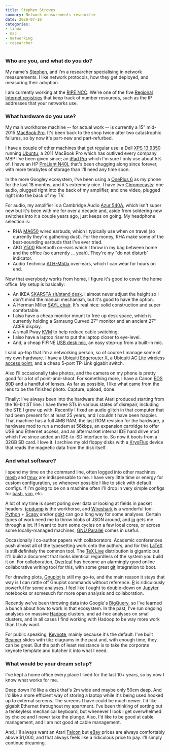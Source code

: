 ```yaml
---
title: Stephen Strowes
summary: Network measurements researcher 
date: 2020-07-10
categories:
- linux
- mac
- networking
- researcher
---
```


### Who are you, and what do you do?

My name's [Stephen](https://sdstrowes.co.uk/ "Stephen's website."), and I'm a researcher specialising in network measurements. I like network protocols, how they get deployed, and measuring their adoption.

I am currently working at the [RIPE NCC](https://www.ripe.net/ "A Regional Internet registry."). We're one of the five [Regional Internet registries](https://en.wikipedia.org/wiki/Regional_Internet_registry "The Wikipedia entry for Regional Internet registry.") that keep track of number resources, such as the IP addresses that your networks use.

### What hardware do you use?

My main workhorse machine -- for actual work -- is currently a 15" mid-2015 [MacBook Pro][macbook-pro]. It's been back to the shop twice after two catastrophic failures, so by now it's part-new and part-refurbed.

I have a couple of other machines that get regular use: a Dell [XPS 13 9350][xps-13] running [Ubuntu][]; a 2011 MacBook Pro which has outlived every company MBP I've been given since; an [iPad Pro][ipad-pro] which I'm sure I only use about 5% of. I have an HP [ProLiant N40L][proliant-microserver-n40l] that's been chugging along since forever, with more terabytes of storage than I'll need any time soon.

In the more Googley ecosystem, I've been using a [OnePlus 6][oneplus-6] as my phone for the last 18 months, and it's extremely nice. I have two [Chromecasts][chromecast]: one audio, plugged right into the back of my amplifier, and one video, plugged right into the back of my TV.

For audio, my amplifier is a Cambridge Audio [Azur 540A][azur-540a], which isn't super new but it's been with me for over a decade and, aside from soldering new switches into it a couple years ago, just keeps on going. My headphone selection is:

* RHA [MA650][] wired earbuds, which I typically use when on travel (so currently they're gathering dust). For the money, RHA make some of the best-sounding earbuds that I've ever tried.
* AKG [Y500][] Bluetooth on-ears which I throw in my bag between home and the office (so currently ... yeah). They're my "do not disturb" indicator.
* Audio Technica [ATH-M50x][] over-ears, which I can wear for hours on end.

Now that everybody works from home, I figure it's good to cover the home office. My setup is basically:

* An IKEA [SKARSTA sit/stand desk][skarsta]. I almost never adjust the height so I don't mind the manual mechanism, but it's good to have the option.
* A Herman Miller [SAYL chair][sayl]. It's real nice: solid construction and super comfortable.
* I also have a cheap monitor mount to free up desk space, which is currently holding a Samsung Curved 27" monitor and an ancient 27" ACER display.
* A small Pway [KVM][pw-sh0201b] to help reduce cable switching.
* I also have a laptop riser to put the laptop closer to eye-level.
* And, a cheap FIFINE [USB desk mic][k669b], an easy step-up from a built-in mic.

I said up-top that I'm a networking person, so of course I manage some of my own hardware. I have a Ubiquiti [Edgerouter X][edgerouter-x], a Ubiquiti [AC Lite wireless access point][unifi-ac-lite-ap], and a cheap 5-port TP-Link gigabit switch.

Also I'll occasionally take photos, and the camera on my phone is pretty good for a lot of point-and-shoot. For something more, I have a Canon [EOS 80D][eos-80d] and a handful of lenses. As far as possible, I like what came from the lens to be the finished photo. Capture, upload, done.

Finally: I've always been into the hardware that Atari produced starting from the 16-bit ST line. I have three STs in various states of disrepair, including the STE I grew up with. Recently I fixed an audio glitch in that computer that had been present for at least 25 years, and I couldn't have been happier. That machine has a full 4MB RAM, the last ROM revision for the hardware, a hardware mod to run a modem at 56kbps, an expansion cartridge to offer USB and Ethernet access, and an aftermarket internal IDE hard drive mod which I've since added an IDE-to-SD interface to. So now it boots from a 32GB SD card. I love it. I archive my old floppy disks with a [KryoFlux][] device that reads the magnetic data from the disk itself.

### And what software?

I spend my time on the command line, often logged into other machines. [mosh][] and [tmux][] are indispensable to me. I have very little time or energy for custom configuration, so whenever possible I like to stick with default configs. If I'm going to be on a machine often I'll drop in very simple configs for [bash][], [vim][], etc.

A lot of my time is spent poring over data or looking at fields in packet headers. [tcpdump][] is the workhorse, and [Wireshark][] is a wonderful tool. [Python][] + [Scapy][] and/or [dpkt][] can go a long way for some analyses. Certain types of work need me to throw blobs of JSON around, and [jq][] gets me through a lot. If I want to burn some cycles on a few local cores, or across some locally-managed machines, [GNU Parallel][gnu-parallel] comes in useful.

Occasionally I co-author papers with collaborators. Academic conferences push almost all of the typesetting work onto the authors, and for this [LaTeX][] is still definitely the common tool. The [TeX Live][tex-live] distribution is gigantic but it'll build a document that looks identical regardless of the system you build it on. For collaboration, [Overleaf][] has become an alarmingly good online collaborative writing tool for this, with some great [git][] integration to boot.

For drawing plots, [Gnuplot][] is still my go-to, and the main reason it stays that way is I can rattle off Gnuplot commands without reference. [R][] is ridiculously powerful for some analyses. I feel like I ought to double-down on [Jupyter][] notebooks or somesuch for more open analysis and collaboration.

Recently we've been throwing data into Google's [BigQuery][], so I've learned a bunch about how to work in that ecosystem. In the past, I've run ongoing analyses on massive [Hadoop][] clusters, and ad-hoc analyses on small clusters, and in all cases I find working with Hadoop to be way more work than I truly want.

For public speaking, [Keynote][], mainly because it's the default. I've built [Beamer][] slides with tikz diagrams in the past and, with enough time, they can be great. But the path of least resistance is to take the corporate keynote template and butcher it into what I need.

### What would be your dream setup?

I've kept a home office every place I lived for the last 10+ years, so by now I know what works for me.

Deep down I'd like a desk that's 2m wide and maybe only 50cm deep. And I'd like a more efficient way of storing a laptop while it's being used hooked up to external screens. The screens I have could be much newer. I'd like gigabit Ethernet throughout my apartment. I've been thinking of sorting out a tenkeyless mechanical keyboard, but whenever I look I get overwhelmed by choice and I never take the plunge. Also, I'd like to be good at cable management, and I am not good at cable management.

And, I'll always want an Atari [Falcon][falcon030] but [eBay][] prices are always comfortably above $1,000, and that always feels like a ridiculous price to pay. I'll simply continue dreaming.

[ath-m50x]: http://web.archive.org/web/20230724192127/https://www.audio-technica.com/en-us/ath-m50x "Over-the-ear headphones."
[azur-540a]: http://web.archive.org/web/20221126215930/https://techsupport.cambridgeaudio.com/hc/en-us/articles/200569842-Azur-540A-V1-V2 "An amp."
[bash]: http://www.gnu.org/software/bash/ "A terminal shell."
[beamer]: https://bitbucket.org/rivanvx/beamer/wiki/Home "A LaTeX class for creating presentations."
[bigquery]: https://en.wikipedia.org/wiki/BigQuery "A data warehouse service."
[chromecast]: https://en.wikipedia.org/wiki/Chromecast "A digital media player for televisions."
[dpkt]: https://dpkt.readthedocs.io/en/latest/ "A Python package for working with network packets."
[ebay]: http://web.archive.org/web/20211217002741/https://www.ebay.com/n/error "An auction service."
[edgerouter-x]: http://web.archive.org/web/20230516203430/https://store.ui.com/collections/operator-edgemax-routers/products/edgerouter-x "A networking router."
[eos-80d]: https://www.usa.canon.com/support/p/eos-80d "A 24.2 megapixel DSLR."
[falcon030]: https://en.wikipedia.org/wiki/Atari_Falcon "An Atari personal computer."
[git]: https://git-scm.com/ "A version control system."
[gnu-parallel]: https://www.gnu.org/software/parallel/ "A tool for running jobs in parallel on multiple computers."
[gnuplot]: http://www.gnuplot.info/ "A command-line graphing tool."
[hadoop]: https://hadoop.apache.org/ "Open-source distributed data computing software."
[ipad-pro]: https://en.wikipedia.org/wiki/IPad_Pro "An iOS tablet."
[jq]: https://stedolan.github.io/jq/ "A command line tool for manipulating JSON data."
[jupyter]: https://jupyter.org/ "Web-based live document software."
[k669b]: https://fifinemicrophone.com/products/usb-microphone-with-volume-control-k669-669b "A USB microphone."
[keynote]: https://www.apple.com/keynote/ "Presentation software for the Mac."
[kryoflux]: https://www.kryoflux.com/ "A device for accurately reading data off floppy drives."
[latex]: https://www.latex-project.org/ "Typesetting software."
[ma650]: https://www.techradar.com/reviews/rha-ma650-wireless-in-ear-headphones "Wireless in-ear headphones."
[macbook-pro]: https://www.apple.com/macbook-pro/ "A laptop."
[mosh]: https://mosh.org/ "A remote terminal shell system."
[oneplus-6]: https://en.wikipedia.org/wiki/OnePlus_6 "A 6.28 inch Android smartphone."
[overleaf]: https://www.overleaf.com/ "A web-based LaTeX editor."
[proliant-microserver-n40l]: https://n40l.fandom.com/wiki/HP_MicroServer_N40L_Wiki "A small computer."
[pw-sh0201b]: http://www.pwaytek.com/en/product/products-0-20.html<Paste> "An HDMI KVM."
[python]: https://www.python.org/ "An interpreted scripting language."
[r]: http://www.r-project.org/ "Software for statistical computing and graphics."
[sayl]: https://www.hermanmiller.com/products/seating/office-chairs/sayl-chairs/ "A work chair."
[scapy]: https://pypi.org/project/scapy/ "A tool for working with networking packets."
[skarsta]: http://web.archive.org/web/20181127033255/https://www.ikea.com/gb/en/products/desks/desk-computer-desks/skarsta-desk-sit-stand-white-spr-29084966/ "A height-adjustable desk."
[tcpdump]: http://web.archive.org/web/20230815034843/https://www.tcpdump.org/ "A command-line tool for analysing packets."
[tex-live]: https://tug.org/texlive/ "A TeX system."
[tmux]: https://sourceforge.net/projects/tmux.mirror/ "A terminal multiplexer, similar to screen."
[ubuntu]: https://ubuntu.com/ "A Unix distribution."
[unifi-ac-lite-ap]: http://web.archive.org/web/20220527175155/https://store.ui.com/collections/unifi-network-wireless/products/unifi-ap-6-lite "A wireless access point."
[vim]: https://www.vim.org/ "A command-line text editor."
[wireshark]: https://www.wireshark.org/ "A network protocol analyser."
[xps-13]: http://web.archive.org/web/20230706193216/https://www.dell.com/en-us/shop/cty/pdp/spd/xps-13-9333 "A 13 inch PC laptop."
[y500]: https://www.akg.com/Headphones/Over-ear%20%26%20On-ear/AKG+Y500+Wireless.html "Wireless on-ear headphones."
